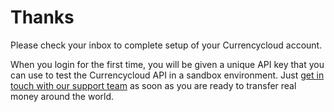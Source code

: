 # Thanks
Please check your inbox to complete setup of your Currencycloud account.

When you login for the first time, you will be given a unique API key that you can use to test the Currencycloud API in a sandbox environment. Just [get in touch with our support team](/support) as soon as you are ready to transfer real money around the world.
